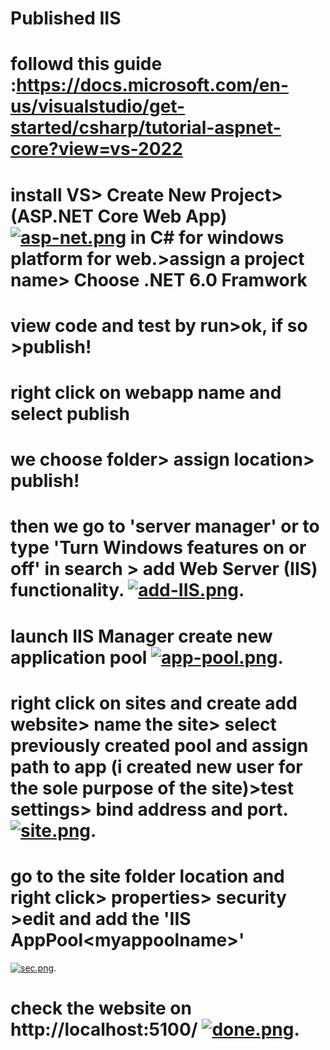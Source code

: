 # Published IIS
# followd this guide :https://docs.microsoft.com/en-us/visualstudio/get-started/csharp/tutorial-aspnet-core?view=vs-2022
# install VS> Create New Project> (ASP.NET Core Web App)[![asp-net.png](https://i.postimg.cc/FKgwD8WB/asp-net.png)](https://postimg.cc/Z9nfq7h8) in C# for windows platform for web.>assign a project name> Choose .NET 6.0 Framwork
# view code and test by run>ok, if so >publish!
# right click on webapp name and select publish 
# we choose folder> assign location> publish!
# then we go to 'server manager' or to type 'Turn Windows features on or off' in search > add Web Server (IIS) functionality. [![add-IIS.png](https://i.postimg.cc/vm0wGCr6/add-IIS.png)](https://postimg.cc/t1nM5SmX).
# launch IIS Manager create new application pool [![app-pool.png](https://i.postimg.cc/GhDKFNpw/app-pool.png)](https://postimg.cc/56x81svn).
# right click on sites and create add website> name the site> select previously created pool and assign path to app (i created new user for the sole purpose of the site)>test settings> bind address and port.  [![site.png](https://i.postimg.cc/c1929VZv/site.png)](https://postimg.cc/WtZ5tYdV).
# go to the site folder location and right click> properties> security >edit and add the 'IIS AppPool\<myappoolname>' 
[![sec.png](https://i.postimg.cc/vBLhRxpY/sec.png)](https://postimg.cc/KkjBBjGw).
# check the website on http://localhost:5100/ [![done.png](https://i.postimg.cc/BZPYQtHC/done.png)](https://postimg.cc/QVskf86B).
